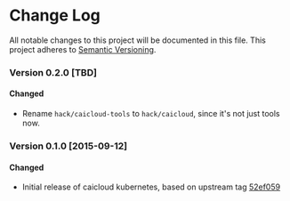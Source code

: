 # Change Log

All notable changes to this project will be documented in this file. This project adheres to [Semantic Versioning](http://semver.org/).

### Version 0.2.0 [TBD]
#### Changed
- Rename `hack/caicloud-tools` to `hack/caicloud`, since it's not just tools now.

### Version 0.1.0 [2015-09-12]
#### Changed
- Initial release of caicloud kubernetes, based on upstream tag [52ef059](https://github.com/caicloud/caicloud-kubernetes/commit/52ef0599d8c976993b3d8ac5c1e783bdb5cb2c83)
